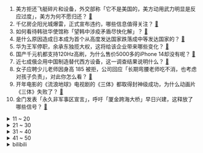 1. 美方拒还飞艇碎片和设备，外交部称「它不是美国的，美方动用武力明显是反应过度」，美方为何不愿归还？ [:link:](https://www.zhihu.com/question/582626088)
2. 千亿房企阳光城爆雷，正式宣布违约，哪些信息值得关注？ [:link:](https://www.zhihu.com/question/582286014)
3. 如何看待韩驻华使馆称「望韩中涉疫矛盾尽快化解」？ [:link:](https://www.zhihu.com/question/582581015)
4. 是什么原因造成日本成为首个从高度发达国家跌落成中等发达国家的？ [:link:](https://www.zhihu.com/question/582143847)
5. 华为王军停职，余承东独揽大权，这将给该企业带来哪些变化？ [:link:](https://www.zhihu.com/question/582389002)
6. 国产千元机都支持120Hz高刷，为什么售价5000多的iPhone 14却没有呢？ [:link:](https://www.zhihu.com/question/577526220)
7. 近七成俄企用中国制造替代西方设备，这一调查结果说明什么？ [:link:](https://www.zhihu.com/question/582313229)
8. 女子应聘少儿老师因身高 185 被拒，公司回应「长期弯腰老师吃不消，也考虑对孩子负责」，对此你怎么看？ [:link:](https://www.zhihu.com/question/582084472)
9. 开年电影的《流浪地球》电视剧的《三体》都取得封神级成功，为什么动画片《三体》失败了？ [:link:](https://www.zhihu.com/question/582221408)
10. 金门发表「永久非军事区宣言」，呼吁「厦金跨海大桥」早日兴建，这释放了哪些信号？ [:link:](https://www.zhihu.com/question/582606376)
<details>
<summary>11 ~ 20</summary>

11. 《狂飙》里的四个女人陈书婷，孟钰，高启兰和黄瑶，哪个更惨？明明拥有了金钱豪宅豪车的她们结局仍旧不好？ [:link:](https://www.zhihu.com/question/582021418)
12. 姚明 12 岁女儿身高直逼 1 米 9，你在哪一刻感受到过基因的强大？ [:link:](https://www.zhihu.com/question/577497208)
13. 宇宙没有空气，飞船如何得到反作用力飞行？ [:link:](https://www.zhihu.com/question/39761106)
14. 《武林外传》中李大嘴的厨艺算什么水平？ [:link:](https://www.zhihu.com/question/37264128)
15. 在三体世界中三日凌空之后，包括三体人在内的物种几乎灭绝，那后续的三体人知识和智慧该如何传承？ [:link:](https://www.zhihu.com/question/582576867)
16. Chat GPT有多高的技术壁垒？国内外除了OpenAI还有谁可以做到类似程度？ [:link:](https://www.zhihu.com/question/581806122)
17. 任天堂 Switch 销量已达 1.21 亿台，这一数据说明了什么？ [:link:](https://www.zhihu.com/question/582298645)
18. 开车回家过年，为什么有人开 800 公里没事，有人 200 公里就累倒？ [:link:](https://www.zhihu.com/question/469750082)
19. 如何看待乌军撤向阿特木斯克城郊？ [:link:](https://www.zhihu.com/question/582381174)
20. 辞职时，员工最体面的离开方式是怎样的？ [:link:](https://www.zhihu.com/question/560987804)
</details>
<details>
<summary>21 ~ 30</summary>

21. 徐工集团为什么可以免费赞助《流浪地球 2》？ [:link:](https://www.zhihu.com/question/581822066)
22. 印度国产战机首次在国产航母起降，意味着什么？印航母在世界处于什么水平？ [:link:](https://www.zhihu.com/question/582611110)
23. 三体第二部张鲁一继续演罗辑的几率多大? [:link:](https://www.zhihu.com/question/582480108)
24. 星云大师生前遗嘱公布「没有舍利子，各种繁文缛节一概全免」，怎样理解这一态度？ [:link:](https://www.zhihu.com/question/582589577)
25. 90、00代或将成 「65 岁男女同龄退休」第一批实践者，将对年轻人的就业选择带来什么影响？ [:link:](https://www.zhihu.com/question/582585241)
26. 国内哪个男演员适合演《三体》里的罗辑？ [:link:](https://www.zhihu.com/question/540660392)
27. 柳叶型口罩，是智商税吗? [:link:](https://www.zhihu.com/question/432403850)
28. 叙利亚地震后，美国拒绝解除对叙制裁，称要与当地 NGO 合作救援，制裁对叙震后救援与重建造成哪些阻碍？ [:link:](https://www.zhihu.com/question/582601386)
29. 如何看待电影《满江红》票房破 40 亿？ [:link:](https://www.zhihu.com/question/582527248)
30. 专家称土耳其地震相当于 130 颗原子弹持续爆炸 43 秒，这是什么概念？如何减少伤亡？ [:link:](https://www.zhihu.com/question/582586530)
</details>
<details>
<summary>31 ~ 40</summary>

31. 福建鼓励国有企业大学毕业生员工入伍， 释放了哪些信号？ [:link:](https://www.zhihu.com/question/581905420)
32. 微软宣布全线整合 ChatGPT，将带来哪些影响？ [:link:](https://www.zhihu.com/question/581818681)
33. 《英雄联盟》中璐璐的变羊是不是神技？ [:link:](https://www.zhihu.com/question/355537533)
34. 日语里的"学习"为什么叫"勉强"? [:link:](https://www.zhihu.com/question/48761420)
35. 购房者「提前还房贷」受阻，银行为何要阻止提前还贷？什么群体适合提前还？ [:link:](https://www.zhihu.com/question/582439081)
36. 谷歌宣布推出类 ChatGPT 产品 Bard，华人团队主导，「搜索引擎」领域是否会迎来大变革？ [:link:](https://www.zhihu.com/question/582597537)
37. 每次跑步多久，才能达到减肥效果？ [:link:](https://www.zhihu.com/question/580975016)
38. 学生党预算有限，送什么情人节礼物给女朋友比较好？ [:link:](https://www.zhihu.com/question/581858913)
39. 为什么我的父母并不成功还喜欢给我讲道理? [:link:](https://www.zhihu.com/question/582504836)
40. 敏感肌肤换季干燥泛红，可以使用 A 醇吗？ [:link:](https://www.zhihu.com/question/581138360)
</details>
<details>
<summary>41 ~ 50</summary>

41. 河北将推进婚俗改革遏制陋俗， 你觉得高价彩礼是对婚姻的考验还是束缚？ [:link:](https://www.zhihu.com/question/581848382)
42. 南京一超市售「橘子128元一个」，商家回应称「精品店东西比较贵」，当地市监部门已介入，如何看待此事？ [:link:](https://www.zhihu.com/question/582380985)
43. 买空气悬架还是电磁悬架的车好？ [:link:](https://www.zhihu.com/question/545227826)
44. 如何评价剧版《三体》第二十四集？ [:link:](https://www.zhihu.com/question/581991031)
45. 一位优秀管理者每天应该做什么事？ [:link:](https://www.zhihu.com/question/303333052)
46. 如果太空电梯依然使用化学能燃料燃烧推进，那么比传统火箭航天器有何优势？ [:link:](https://www.zhihu.com/question/582594870)
47. 如何评价神奇宝贝特别篇？ [:link:](https://www.zhihu.com/question/31897345)
48. 《黑豹 2》的哪些剧情值得反复观看？ [:link:](https://www.zhihu.com/question/540019615)
49. 为什么《英雄联盟》越来越不好玩了？ [:link:](https://www.zhihu.com/question/44358639)
50. 如何老练地跟人沟通？ [:link:](https://www.zhihu.com/question/21331300)
</details><details>
<summary>bilibili</summary>

1. 【年度巨献】原神同人大电影 「暗潮」 [:link:](//www.bilibili.com/video/BV1hT411d7Fd)
2. 探秘全世界最大的枪店！是什么体验？40年经典老店！库存上万支枪！ [:link:](//www.bilibili.com/video/BV1w8411G7LW)
3. 公开呼吁取关？！一条视频席卷全国，衣戈猜想走红真的是偶然吗？ [:link:](//www.bilibili.com/video/BV1WD4y1N7jJ)
4. 21世纪如何复兴德意志第二帝国？【神奇组织04】 [:link:](//www.bilibili.com/video/BV12Y411q7S1)
5. 我，药系天王 [:link:](//www.bilibili.com/video/BV1FA411k7Vk)
6. 评分6.1！彻底坠毁！德凯奥特曼完结吐槽 [:link:](//www.bilibili.com/video/BV1CR4y1z7Ae)
7. 大雄...已经...无所谓了...【怀旧篇】！！！ [:link:](//www.bilibili.com/video/BV1pe4y1N72K)
8. 此乃坤拳，乾坤镜方可修成，我以致乾坤镜九星巅峰，颤抖吧ikun们 [:link:](//www.bilibili.com/video/BV1Wx4y1j7tA)
9. 两分钟视频大哥两次落泪，相信大哥一定可以东山再起！ [:link:](//www.bilibili.com/video/BV1X84y157bq)
10. 无厘头西游《车迟国斗法》中 [:link:](//www.bilibili.com/video/BV1nj411M7ns)
<details>
<summary>11 ~ 20</summary>

11. 学姐让你晚上来，你就得来 [:link:](//www.bilibili.com/video/BV1NG4y1T7Mu)
12. BSS (SEVENTEEN) 'Fighting (Feat. Lee Young Ji)' Official MV [:link:](//www.bilibili.com/video/BV1yx4y157Sc)
13. 制作流浪猫过冬三层猫窝（改造） [:link:](//www.bilibili.com/video/BV12x4y1j7ot)
14. 《原神》EP - 拈骰冥思之夜 [:link:](//www.bilibili.com/video/BV1KG4y1T76A)
15. 当退坑2年的老玩家打开最新版《我的世界》 [:link:](//www.bilibili.com/video/BV1sD4y1T75A)
16. 妈妈一进入我的房间，各种东西就会开始失踪了 [:link:](//www.bilibili.com/video/BV1K8411u7Yv)
17. 他的未来规划，真的有我！ [:link:](//www.bilibili.com/video/BV15j411M7ik)
18. 我将数十张试卷拼接成了一张试卷 [:link:](//www.bilibili.com/video/BV1wR4y1z7Xk)
19. 你看过这些动画片吗？这是一个完整的童年！ [:link:](//www.bilibili.com/video/BV1TD4y1N7Ni)
20. 《明日方舟》全新故事「春分」活动宣传PV [:link:](//www.bilibili.com/video/BV1aA4116773)
</details>
<details>
<summary>21 ~ 30</summary>

21. 课 堂 请 勿 对 对 子【大肠篇】！！！ [:link:](//www.bilibili.com/video/BV1Fx4y177Lo)
22. “于西方拍卖会上流拍的东方戏曲人偶。”……我重回故里，而她们客死异乡。 [:link:](//www.bilibili.com/video/BV17A411679Z)
23. 卿月花灯彻夜明，吟肩随处倚倾城。复原古代会“走”的灯笼：走马灯 [:link:](//www.bilibili.com/video/BV1R8411M7MM)
24. 【STN快报第七季03】科乐美直言将会剽窃玩家创意 [:link:](//www.bilibili.com/video/BV1Rd4y1n7rE)
25. 江西小伙骑行黑龙江，路边铁皮房扎营煮火锅吃，晚上零下26度比冰柜还冷 [:link:](//www.bilibili.com/video/BV1HA41167RB)
26. 蛋黄派尿酸太低了，带他去海鲜市场，买几只大螃蟹补补身体 [:link:](//www.bilibili.com/video/BV1EY411D7Mg)
27. 当妈妈体验我极度懒惰的一天，她疯了… [:link:](//www.bilibili.com/video/BV19d4y1n7V2)
28. 玩原神救了我一命，甚至有了孩子。 [:link:](//www.bilibili.com/video/BV18e4y1A7eU)
29. 一百万粉感谢！+我从小到大的环境展示（+画画的变化） [:link:](//www.bilibili.com/video/BV1my4y1X7tN)
30. 这就是外卖小哥心动时刻？ [:link:](//www.bilibili.com/video/BV1jd4y1H7g3)
</details>
<details>
<summary>31 ~ 40</summary>

31. 全网在夸的“自助餐天花板”，我被现场CPU了！有些餐厅啊，别太欺负小白了吧。 [:link:](//www.bilibili.com/video/BV1MD4y1N7Cy)
32. 年兽：你管这叫烟花？？？ [:link:](//www.bilibili.com/video/BV19v4y1t7Cg)
33. 你女朋友狠起来能有多猛？？ [:link:](//www.bilibili.com/video/BV1Qx4y1j7Fu)
34. 看完视频，零基础也能发一篇二区SCI [:link:](//www.bilibili.com/video/BV1bx4y1j7Sd)
35. 海绵宝宝你怎么了！海绵宝宝：宇宙摇摆 [:link:](//www.bilibili.com/video/BV1Bv4y1t7nu)
36. 搬新家啦！芬兰一家人体验铜锅涮羊肉全家狂喜！现切肥羊卷吃到撑！自制东北大拉皮绝了！温居派对狂欢爽翻天！ [:link:](//www.bilibili.com/video/BV1aG4y1U7VX)
37. 十分钟，完成一条灵动的尾巴 [:link:](//www.bilibili.com/video/BV1yx4y1j7LU)
38. 伤 敌 一 千，自 损 一 千 [:link:](//www.bilibili.com/video/BV1ke4y1A7BC)
39. 第一次玩原神，请问公子是这么打的吗 [:link:](//www.bilibili.com/video/BV1Wy4y1D7g8)
40. 今天给全校孩子煮鸡蛋 早餐吃得好 才能长高高身体棒 看到班上好几个孩子自己不舍得吃还要留给弟弟妹妹吃的时候 满满的心疼与感动.. [:link:](//www.bilibili.com/video/BV12T411d71H)
</details>
<details>
<summary>41 ~ 50</summary>

41. 《 奇 怪 的 修 猫 修 狗 出 现 了 》 [:link:](//www.bilibili.com/video/BV1ud4y1n7sU)
42. 汤姆配音大赛第一名 [:link:](//www.bilibili.com/video/BV1984y157NZ)
43. 有这样的老婆，我能吹一辈子！ [:link:](//www.bilibili.com/video/BV1Ry4y1D7HV)
44. 耗时半个月，我给表妹做了一张触摸感应桌 [:link:](//www.bilibili.com/video/BV1S8411M7bW)
45. 啊？3.0 [:link:](//www.bilibili.com/video/BV1k24y1B73G)
46. 【九转大肠俞涛】B站我来了，鬼畜视频可以直接@我了！ [:link:](//www.bilibili.com/video/BV1bM411e7dJ)
47. 【TF家族】2023新年音乐会《瞬间》（制作篇全记录）下 [:link:](//www.bilibili.com/video/BV1224y1i72i)
48. 玩电竞、拍段子、老年课堂......这家年轻人办的养老院“火”了 [:link:](//www.bilibili.com/video/BV1Y8411g7dn)
49. 2小时20分，俯卧撑3200个！ [:link:](//www.bilibili.com/video/BV1vA411z7bk)
50. 厨师长教你：用泡面做“鸡蛋肉丝炒面”，干香美味，方便简单 [:link:](//www.bilibili.com/video/BV1BT411X7FK)
</details>
<details>
<summary>51 ~ 60</summary>

51. 【318大乱斗】别哭啊战士！铁人三项再次升级⚡318大乱斗实况解说 [:link:](//www.bilibili.com/video/BV1Bs4y1W7j6)
52. 30岁硕士攒100w吃息退休实践，新年开门红200w不是梦 [:link:](//www.bilibili.com/video/BV1fT411X7PD)
53. 他反复问她有没有遗憾，更让人遗憾了 [:link:](//www.bilibili.com/video/BV11Y411q7KW)
54. 开学传奇，世界末日 [:link:](//www.bilibili.com/video/BV18x4y1j7Ew)
55. 这次的结果总算有了起色 [:link:](//www.bilibili.com/video/BV1sv4y1b7XN)
56. 写不完了，开摆！ [:link:](//www.bilibili.com/video/BV17Y411D7xn)
57. 【原神手书】♛来自四神的压迫力♛～王牌特工们的「间谍过家家」～ [:link:](//www.bilibili.com/video/BV1Tv4y1b73i)
58. 【阿斗】口碑收视双爆表，2023开年王炸，投资超1亿美金！同名游戏改编《最后生还者》 [:link:](//www.bilibili.com/video/BV1ae4y1A714)
59. 【半佛】小天才过时了，老天才电话手表即将打穿市场。 [:link:](//www.bilibili.com/video/BV19x4y1j7vx)
60. 喵斯：“什么 B 动静 “ [:link:](//www.bilibili.com/video/BV1WD4y1N78B)
</details>
<details>
<summary>61 ~ 70</summary>

61. 把烂梗玩成了王炸，把三农做成了事业，说过的承诺我做到了！ [:link:](//www.bilibili.com/video/BV17R4y1z7vF)
62. 不同类型的人表白被拒后的不同回复 [:link:](//www.bilibili.com/video/BV1hy4y1D734)
63. 满级高启强屠杀新手村 [:link:](//www.bilibili.com/video/BV1vd4y1n7c6)
64. 故 意 找 茬 [:link:](//www.bilibili.com/video/BV1vM411e7XP)
65. 【魔圆】“ 魔女的舞步 ” [:link:](//www.bilibili.com/video/BV1qx4y1j7B5)
66. 狂飙诗词大赛你还知道哪些？ [:link:](//www.bilibili.com/video/BV1GA41167av)
67. Cookies｜超高难度～国风剪纸兔切片饼干！详细教程！ [:link:](//www.bilibili.com/video/BV1je4y1N71S)
68. 耗时7小时，揭秘酒店做的非常好吃的【九转大肠】入嘴瞬间值了！ [:link:](//www.bilibili.com/video/BV1qs4y1W7D5)
69. 速通玩家在NPC眼中的样子 [:link:](//www.bilibili.com/video/BV1cM411v79w)
70. “大肠…已经…无所谓了…” [:link:](//www.bilibili.com/video/BV19R4y1B72L)
</details>
<details>
<summary>71 ~ 80</summary>

71. 你3级这点血量敢1v2！？？不公平！重赛！重赛！ [:link:](//www.bilibili.com/video/BV1D24y1B7bn)
72. 回国第一件事 狂炫中式早餐 29元直接吃撑 [:link:](//www.bilibili.com/video/BV1KG4y1S7XW)
73. 花了三天时间，终于给我家狗造了一个冰屋 [:link:](//www.bilibili.com/video/BV13x4y1j7Bz)
74. 网络这块玩的就是真实！欢迎兄弟们来参观体验喝茶蹭饭，买不买东西真的无所谓 [:link:](//www.bilibili.com/video/BV1me4y1N7DG)
75. 韩国人热爱碳水的一生 在“碳水界”来看也很炸裂 [:link:](//www.bilibili.com/video/BV1aR4y1z7Ep)
76. 宁波428日料自助餐，给后厨吃懵了，用海胆给我们上了一课！ [:link:](//www.bilibili.com/video/BV1ns4y1W72m)
77. 【全球首通】韩国人做的自制谱 中国人也能第一时间拿下 [:link:](//www.bilibili.com/video/BV1184y1V7q8)
78. 当我打游戏，混进了全是妹子的房间…… [:link:](//www.bilibili.com/video/BV1zD4y1T7Ag)
79. 爆笑！火力全开吐槽《无名》和王一博演技！ [:link:](//www.bilibili.com/video/BV1MT411d7nc)
80. 扒了狂飙大嫂的健身计划，她是真懂训练！ [:link:](//www.bilibili.com/video/BV1cd4y1n7X2)
</details>
<details>
<summary>81 ~ 90</summary>

81. 完结撒花！挑战1W元通关植物大战僵尸2#14 [:link:](//www.bilibili.com/video/BV1ej411M7i7)
82. 大肠我只吃带馅的 [:link:](//www.bilibili.com/video/BV1Cy4y1D7HK)
83. 100元在冰岛超市能买什么？鲸鱼肉！鲨鱼！海豹这里竟然都有卖！ [:link:](//www.bilibili.com/video/BV1md4y1n7VV)
84. 司马懿：这洋妞开了，肯定开锁血了 [:link:](//www.bilibili.com/video/BV1yG4y1U7DG)
85. ☀⚡阳光开朗大男孩⚡☀ [:link:](//www.bilibili.com/video/BV1Nj411K74j)
86. 【原神】仇敌仿佛众水翻腾/须弥3.4主线⑨/预兆如窃贼到来/千壑沙地/原神3.4/须弥世界任务 [:link:](//www.bilibili.com/video/BV1kx4y157Gh)
87. 双重诅咒 我的世界永恒的MC生存 二周目EP13 [:link:](//www.bilibili.com/video/BV1UG4y1U7XB)
88. 跟原味大师学的原味九转大肠真的很香！ [:link:](//www.bilibili.com/video/BV1Js4y1Y7mU)
89. 我去！我的工友是初音未来 [:link:](//www.bilibili.com/video/BV1jD4y1T7Xj)
90. 名 侦 探 [:link:](//www.bilibili.com/video/BV1Je4y1A78j)
</details>
<details>
<summary>91 ~ 100</summary>

91. 最惨烈的坦克互轰！ [:link:](//www.bilibili.com/video/BV1EG4y1u7my)
92. 看完这视频，你们会明白为啥市场上有这么多卖活禽活鱼的商家问你要不要宰杀了，因为死无对证！ [:link:](//www.bilibili.com/video/BV1jG4y1S7bj)
93. 南方女生第一次吃东北麻辣拌！ 13元一大袋！满满的麻酱太香了！ [:link:](//www.bilibili.com/video/BV1By4y1D7sR)
94. 【原创动画】《阳光晒屁股》 [:link:](//www.bilibili.com/video/BV1EG4y1u7cY)
95. 英雄联盟马服是什么梗【梗指南】 [:link:](//www.bilibili.com/video/BV1Zs4y1W75m)
96. 当我希望爷爷穿的时尚点 [:link:](//www.bilibili.com/video/BV1BM411e7SV)
97. 高启强究竟有多伪善？李响安欣的“镜像共生”好在哪里？深度剖析《狂飙》的文学性！我们到底何而为人？ [:link:](//www.bilibili.com/video/BV18d4y1n748)
98. 这澡洗的 [:link:](//www.bilibili.com/video/BV1He4y1A7aF)
99. hack的乐趣生活｜纸飞机的升级版！太炫了吧！！ [:link:](//www.bilibili.com/video/BV19y4y1X7wo)
100. 故意《Nxde》之《九转大肠》 [:link:](//www.bilibili.com/video/BV1zy4y1D7u6)
</details></details>